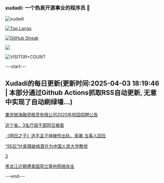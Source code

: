 ### xudadi: 一个热衷开源事业的程序员 👋

![xudadi](https://github-readme-stats-git-masterorgs-github-readme-stats-team.vercel.app/api?username=xudadi)

[![Top Langs](https://github-readme-stats.vercel.app/api/top-langs/?username=xudadi)](https://github.com/anuraghazra/github-readme-stats)

[![GitHub Streak](https://streak-stats.demolab.com?user=xudadi&locale=zh_Hans)](https://git.io/streak-stats)

![](https://raw.githubusercontent.com/xudadi/xudadi/main/assets/github-contribution-grid-snake.svg)

![VISITOR+COUNT](https://komarev.com/ghpvc/?username=xudadi&label=VISITOR+COUNT)


---start---

## Xudadi的每日更新(更新时间:2025-04-03 18:19:46 | 本部分通过Github Actions抓取RSS自动更新, 无意中实现了自动刷绿墙...)

[重庆银海融资租赁有限公司2025年校园招聘公告](https://www.gongkaoleida.com/article/2346567)

[这个省，3名厅级干部同日被查](https://m.163.com/news/article/JS7E2HAH0530JPVV.html)

[《明日之子》选手孟子坤被传出轨、家暴 当事人回应](https://m.163.com/news/article/JS7CFMB60530JPVV.html)

[“95后”叶紫薇破格晋升为中国人民大学教授](https://m.163.com/news/article/JS797OQB0001899O.html)

[3](https://m.163.com/touch/news/sub/domestic)

[黑龙江近期遭美国荷兰等地网络攻击](https://m.163.com/news/article/JS77AMHP000189PS.html)

---end---
